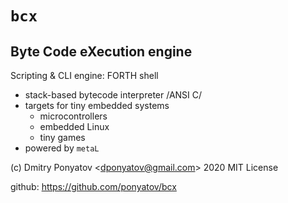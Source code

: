 #  `bcx`
## Byte Code eXecution engine

Scripting & CLI engine: FORTH shell

* stack-based bytecode interpreter /ANSI C/
* targets for tiny embedded systems
  * microcontrollers
  * embedded Linux
  * tiny games
* powered by `metaL`

(c) Dmitry Ponyatov <<dponyatov@gmail.com>> 2020 MIT License

github: https://github.com/ponyatov/bcx
